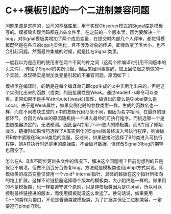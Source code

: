 # C++模板引起的一个二进制兼容问题

问题来源是这样的，公司的基础库里，用于实现Observer模式的Signal库是模板写的。模板嘛实现代码都在.h头文件里，在之前的一个版本里，因为要解决一个bug，对Signal模板类增加了两个成员变量，在提交时内部几个人评审，都觉得模板既然是在各自的cpp内实例化，且不涉及对象的传递，即使改变了类大小，也不会引起问题。然而最终集成的时候，就是挂在Signal类里。

一度我以为是应用的使用者在两个不同的库之间（这两个库编译时引用不同版本的头文件），传递了Signal的实例引起，但后来经同事提醒，加上回忆起之前做的一个实验，发现确实是增加类变量引起的不兼容问题。原因如下：

模板类在编译时，的确是在每个编译单元即cpp生成的.o中实例化出来的，但是这个实例化出来的函数（或类）的链接属性是Weak。通过readelf -s命令可以查看。正常如果不是手写attribute((weak))属性，编译出的要么是Global要么是Local。由于是Weak属性，如果实例化时的参数类型一样，生成的函数名也一样，而在不同模块生成的.o中的模板代码尽管不同，但因为名字相同，在最终的链接环节，会因为Weak的原因随机挑一个进入最终的可执行程序。而挑选哪一个是由链接器决定的，无法预测。因此当A库用了size更大的模板类，而B库用了原始版本，链接时如果恰巧选择了A库实例化的Signal类最终进入可执行程序，则会破坏B库中紧跟在Signal类后的变量。反过来，如果链接时选择了B的类进入可执行程序，则A在执行时还是用的原始库，不会破坏数据，但修改Signal的bug的期望也落空了。

怎么在A、B库不同步更新头文件的情况下，解决这个问题呢？目前能想到的只是保证不崩溃，但做不到百分百修复bug。方法就是模板类也用pImpl方式实现，即模板类的成员变量仅使用一个void* internal指针，具体的数据在这个指针所指向的堆上扩展。这样不论链接器选择哪个版本的模板类，大小始终是一样的。如果用的不是模板类，也一样要遵守这个原则，只是非模板类因为是Global，所以可以控制最终链接进的版本，而使用模板就没这么幸运了。换句话说，如果要用C++的类作为接口，不论是普通类或模板类，为了扩展并保证二进制兼容，一定要遵守pImpl守则。